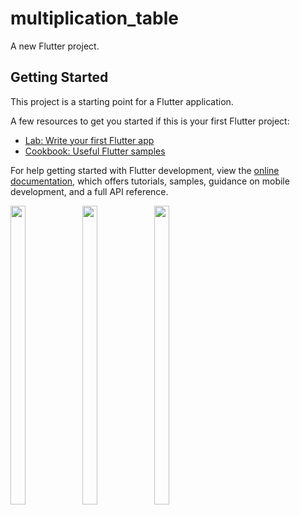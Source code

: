 # multiplication_table

A new Flutter project.

## Getting Started

This project is a starting point for a Flutter application.

A few resources to get you started if this is your first Flutter project:

- [Lab: Write your first Flutter app](https://docs.flutter.dev/get-started/codelab)
- [Cookbook: Useful Flutter samples](https://docs.flutter.dev/cookbook)

For help getting started with Flutter development, view the
[online documentation](https://docs.flutter.dev/), which offers tutorials,
samples, guidance on mobile development, and a full API reference.


<p>
 <img src = "https://user-images.githubusercontent.com/113697861/221610537-1d423a1c-dd42-4390-a44d-10e057b5052a.png" width=22% height=35%>
 <img src = "https://user-images.githubusercontent.com/113697861/221610515-42f45802-19dd-48e3-8b81-145b5f3b555c.png" width=22% height=35%>
 <img src = "https://user-images.githubusercontent.com/113697861/221610533-97386897-1aa0-4733-b797-bc5b7b27fcfe.png" width=22% height=35%>
 
</p>

